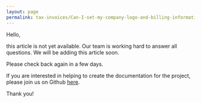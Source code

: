 ```yaml
---
layout: page
permalink: tax-invoices/Can-I-set-my-company-logo-and-billing-information-in-receipts-invoices
---
```


Hello, 

this article is not yet available. Our team is working hard to answer all questions. We will be adding this article soon. 

Please check back again in a few days.

If you are interested in helping to create the documentation for the project, please join us on Github [here](https://github.com/fossasia/support.eventyay.com).

Thank you!
